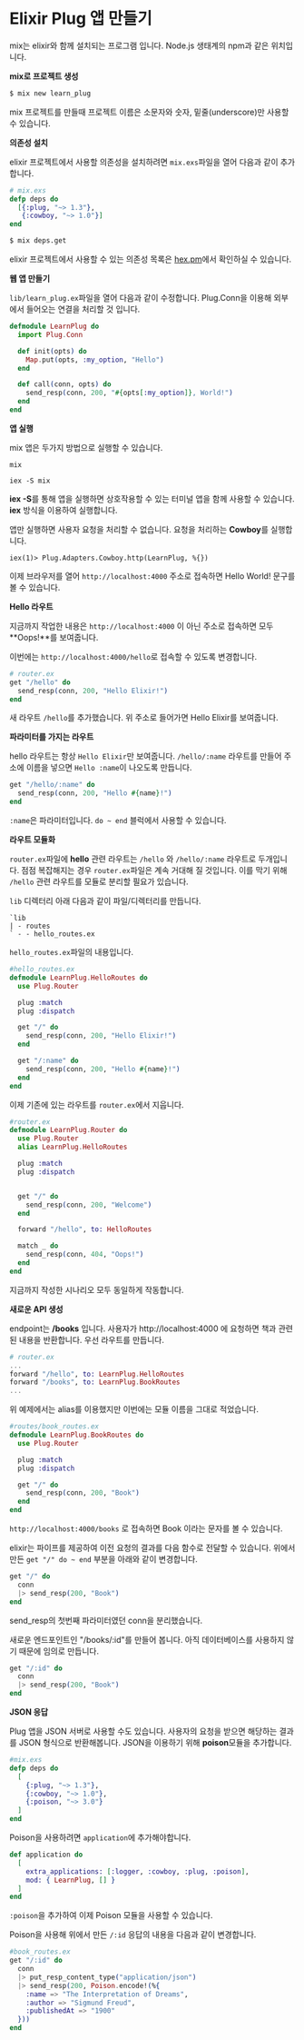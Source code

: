 # Elixir Plug 앱 만들기

mix는 elixir와 함께 설치되는 프로그램 입니다. Node.js 생태계의 npm과 같은 위치입니다.

**mix로 프로젝트 생성**

```bash
$ mix new learn_plug
```

mix 프로젝트를 만들때 프로젝트 이름은 소문자와 숫자, 밑줄(underscore)만 사용할 수 있습니다.

**의존성 설치**

elixir 프로젝트에서 사용할 의존성을 설치하려면 `mix.exs`파일을 열어 다음과 같이 추가합니다.

```elixir
# mix.exs
defp deps do
  [{:plug, "~> 1.3"},
   {:cowboy, "~> 1.0"}]
end
```

```bash
$ mix deps.get
```

elixir 프로젝트에서 사용할 수 있는 의존성 목록은 [hex.pm](https://hex.pm/packages)에서 확인하실 수 있습니다.


**웹 앱 만들기**

`lib/learn_plug.ex`파일을 열어 다음과 같이 수정합니다. Plug.Conn을 이용해 외부에서 들어오는 연결을 처리할 것 입니다.

```elixir
defmodule LearnPlug do
  import Plug.Conn

  def init(opts) do
    Map.put(opts, :my_option, "Hello")
  end

  def call(conn, opts) do
    send_resp(conn, 200, "#{opts[:my_option]}, World!")
  end
end
```

**앱 실행**

mix 앱은 두가지 방법으로 실행할 수 있습니다.

```
mix
```

```
iex -S mix
```

**iex -S**를 통해 앱을 실행하면 상호작용할 수 있는 터미널 앱을 함께 사용할 수 있습니다.
**iex** 방식을 이용하여 실행합니다.

앱만 실행하면 사용자 요청을 처리할 수 없습니다. 요청을 처리하는 **Cowboy**를 실행합니다.

```
iex(1)> Plug.Adapters.Cowboy.http(LearnPlug, %{})
```

이제 브라우저를 열어 `http://localhost:4000` 주소로 접속하면 Hello World! 문구를 볼 수 있습니다.


<!-- TODO: Cowboy 설정에 관한 내용이 필요함. -->

**Hello 라우트**

지금까지 작업한 내용은 `http://localhost:4000` 이 아닌 주소로 접속하면 모두 **Oops!**를 보여줍니다.

이번에는  `http://localhost:4000/hello`로 접속할 수 있도록 변경합니다.

```elixir
# router.ex
get "/hello" do
  send_resp(conn, 200, "Hello Elixir!")
end
```

새 라우트 `/hello`를 추가했습니다. 위 주소로 들어가면 Hello Elixir를 보여줍니다.

**파라미터를 가지는 라우트**

hello 라우트는 항상 `Hello Elixir`만 보여줍니다. `/hello/:name` 라우트를 만들어 주소에 이름을 넣으면 `Hello :name`이 나오도록 만듭니다.

```elixir
get "/hello/:name" do
  send_resp(conn, 200, "Hello #{name}!")
end
```

`:name`은 파라미터입니다. `do ~ end` 블럭에서 사용할 수 있습니다.

**라우트 모듈화**

`router.ex`파일에 **hello** 관련 라우트는  `/hello` 와 `/hello/:name` 라우트로 두개입니다. 점점 복잡해지는 경우 `router.ex`파일은 계속 거대해 질 것입니다. 이를 막기 위해 `/hello` 관련 라우트를 모듈로 분리할 필요가 있습니다.

`lib` 디렉터리 아래 다음과 같이 파일/디렉터리를 만듭니다.

```
`lib
| - routes
` - - hello_routes.ex
```

`hello_routes.ex`파일의 내용입니다.

```elixir
#hello_routes.ex
defmodule LearnPlug.HelloRoutes do
  use Plug.Router

  plug :match
  plug :dispatch

  get "/" do
    send_resp(conn, 200, "Hello Elixir!")
  end

  get "/:name" do
    send_resp(conn, 200, "Hello #{name}!")
  end
end
```

이제 기존에 있는 라우트를 `router.ex`에서 지웁니다.

```elixir
#router.ex
defmodule LearnPlug.Router do
  use Plug.Router
  alias LearnPlug.HelloRoutes

  plug :match
  plug :dispatch


  get "/" do
    send_resp(conn, 200, "Welcome")
  end

  forward "/hello", to: HelloRoutes

  match _ do
    send_resp(conn, 404, "Oops!")
  end
end
```

지금까지 작성한 시나리오 모두 동일하게 작동합니다.


**새로운 API 생성**

endpoint는 **/books** 입니다. 사용자가 http://localhost:4000 에 요청하면 책과 관련된 내용을 반환합니다. 우선 라우트를 만듭니다.

```elixir
# router.ex
...
forward "/hello", to: LearnPlug.HelloRoutes
forward "/books", to: LearnPlug.BookRoutes
...
```

위 예제에서는 alias를 이용했지만 이번에는 모듈 이름을 그대로 적었습니다.

```elixir
#routes/book_routes.ex
defmodule LearnPlug.BookRoutes do
  use Plug.Router

  plug :match
  plug :dispatch

  get "/" do
    send_resp(conn, 200, "Book")
  end
end
```

`http://localhost:4000/books` 로 접속하면 Book 이라는 문자를 볼 수 있습니다.


elixir는 파이프를 제공하여 이전 요청의 결과를 다음 함수로 전달할 수 있습니다. 위에서 만든 `get "/" do ~ end` 부분을 아래와 같이 변경합니다.

```elixir
get "/" do
  conn
  |> send_resp(200, "Book")
end
```
send_resp의 첫번째 파라미터였던 conn을 분리했습니다.

새로운 엔드포인트인 "/books/:id"를 만들어 봅니다. 아직 데이터베이스를 사용하지 않기 때문에 임의로 만듭니다.

```elixir
get "/:id" do
  conn
  |> send_resp(200, "Book")
end
```

**JSON 응답**

Plug 앱을 JSON 서버로 사용할 수도 있습니다. 사용자의 요청을 받으면 해당하는 결과를 JSON 형식으로 반환해봅니다. JSON을 이용하기 위해 **poison**모듈을 추가합니다.

```elixir
#mix.exs
defp deps do
  [
    {:plug, "~> 1.3"},
    {:cowboy, "~> 1.0"},
    {:poison, "~> 3.0"}
  ]
end
```

Poison을 사용하려면 `application`에 추가해야합니다.
```elixir
def application do
  [
    extra_applications: [:logger, :cowboy, :plug, :poison],
    mod: { LearnPlug, [] }
  ]
end
```

`:poison`을 추가하여 이제 Poison 모듈을 사용할 수 있습니다.

Poison을 사용해 위에서 만든 `/:id` 응답의 내용을 다음과 같이 변경합니다.

```elixir
#book_routes.ex
get "/:id" do
  conn
  |> put_resp_content_type("application/json")
  |> send_resp(200, Poison.encode!(%{
    :name => "The Interpretation of Dreams",
    :author => "Sigmund Freud",
    :publishedAt => "1900"
  }))
end
```

